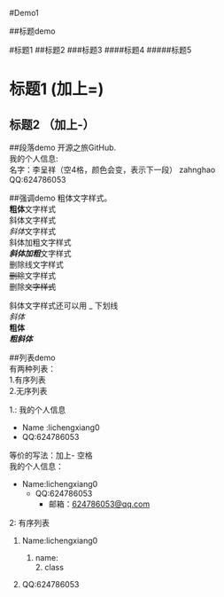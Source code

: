 #Demo1

##标题demo

#标题1
##标题2
###标题3
####标题4
#####标题5

标题1 (加上=)
=
标题2 （加上-）
-




##段落demo
开源之旅GitHub.  
我的个人信息:  
    名字：李呈祥（空4格，颜色会变，表示下一段） 
    zahnghao   
 		QQ:624786053



##强调demo
粗体文字样式。  
**粗体**文字样式  
斜体文字样式  
*斜体*文字样式  
斜体加粗文字样式  
***斜体加粗***文字样式  
删除线文字样式  
~~删除~~文字样式  
删除~~文字样式~~  

斜体文字样式还可以用 _ 下划线  
_斜体_  
__粗体__  
___粗斜体___  




##列表demo  
有两种列表：  
1.有序列表  
2.无序列表  

1.: 我的个人信息 
* Name :lichengxiang0  
* QQ:624786053  

等价的写法：加上- 空格  
我的个人信息：   
- Name:lichengxiang0  
    - QQ:624786053  
    	- 邮箱：624786053@qq.com  
    	


2: 有序列表   
1. Name:lichengxiang0  
    1. name:  
  	    2. class   
  
2. QQ:624786053  







